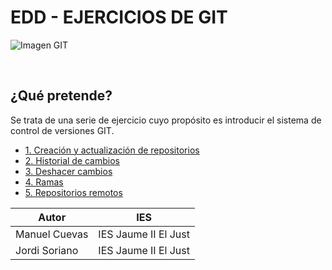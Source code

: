# EDD - EJERCICIOS DE GIT

![Imagen GIT](imagenes/GIT.png)

<br>

## ¿Qué pretende?
Se trata de una serie de ejercicio cuyo propósito es introducir el sistema de control de versiones GIT.

* [1. Creación y actualización de repositorios](1_CreacioActualitzacio.md)
* [2. Historial de cambios](2_ManejoHistorial.md)
* [3. Deshacer cambios](3_DeshacerCambios.md)
* [4. Ramas](4_GestionRamas.md)
* [5. Repositorios remotos](5_RepositorioRemoto.md)



|Autor|IES|
|-----|---|
|Manuel Cuevas|IES Jaume II El Just|
|Jordi Soriano|IES Jaume II El Just|

